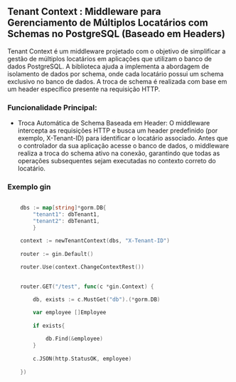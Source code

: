 ## Tenant Context : Middleware para Gerenciamento de Múltiplos Locatários com Schemas no PostgreSQL (Baseado em Headers)

Tenant Context  é um middleware projetado  com o objetivo de simplificar a gestão de múltiplos locatários em aplicações que utilizam o banco de dados PostgreSQL. A biblioteca ajuda a implementa a abordagem de isolamento de dados por schema, onde cada locatário possui um schema exclusivo no banco de dados. A troca de schema é realizada com base em um header específico presente na requisição HTTP.

### Funcionalidade Principal:
* Troca Automática de Schema Baseada em Header: O middleware intercepta as requisições HTTP e busca um header predefinido (por exemplo, X-Tenant-ID) para identificar o locatário associado. Antes que o controlador da sua aplicação acesse o banco de dados, o middleware realiza a troca do schema ativo na conexão, garantindo que todas as operações subsequentes sejam executadas no contexto correto do locatário.

### Exemplo gin 


~~~ go 

    dbs := map[string]*gorm.DB{
        "tenant1": dbTenant1,
        "tenant2": dbTenant1,
        }

    context := newTenantContext(dbs, "X-Tenant-ID")
    
    router := gin.Default()

    router.Use(context.ChangeContextRest())	
	
	
    router.GET("/test", func(c *gin.Context) {

        db, exists := c.MustGet("db").(*gorm.DB)

        var employee []Employee
 	
		if exists{
	 
		    db.Find(&employee)     	
		}
		
        c.JSON(http.StatusOK, employee)
	
    })

~~~
